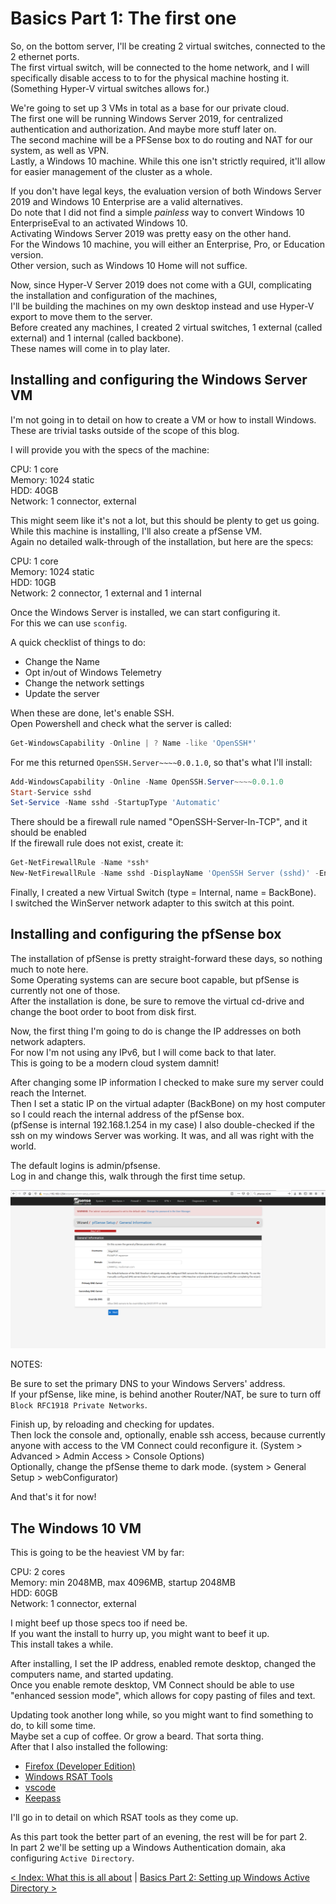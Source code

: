 # Basics Part 1: The first one

So, on the bottom server, I'll be creating 2 virtual switches, connected to the 2 ethernet ports.  
The first virtual switch, will be connected to the home network, and I will specifically disable access to to for the physical machine hosting it.  
(Something Hyper-V virtual switches allows for.)  

We're going to set up 3 VMs in total as a base for our private cloud.  
The first one will be running Windows Server 2019, for centralized authentication and authorization. And maybe more stuff later on.  
The second machine will be a PFSense box to do routing and NAT for our system, as well as VPN.  
Lastly, a Windows 10 machine. While this one isn't strictly required, it'll allow for easier management of the cluster as a whole.  

If you don't have legal keys, the evaluation version of both Windows Server 2019 and Windows 10 Enterprise are a valid alternatives.  
Do note that I did not find a simple *painless* way to convert Windows 10 EnterpriseEval to an activated Windows 10.  
Activating Windows Server 2019 was pretty easy on the other hand.  
For the Windows 10 machine, you will either an Enterprise, Pro, or Education version.  
Other version, such as Windows 10 Home will not suffice.  

Now, since Hyper-V Server 2019 does not come with a GUI, complicating the installation and configuration of the machines,  
I'll be building the machines on my own desktop instead and use Hyper-V export to move them to the server.  
Before created any machines, I created 2 virtual switches, 1 external (called external) and 1 internal (called backbone).  
These names will come in to play later.  

## Installing and configuring the Windows Server VM

I'm not going in to detail on how to create a VM or how to install Windows.  
These are trivial tasks outside of the scope of this blog.  

I will provide you with the specs of the machine:  

CPU: 1 core  
Memory: 1024 static  
HDD: 40GB  
Network: 1 connector, external  

This might seem like it's not a lot, but this should be plenty to get us going.  
While this machine is installing, I'll also create a pfSense VM.  
Again no detailed walk-through of the installation, but here are the specs:  

CPU: 1 core  
Memory: 1024 static  
HDD: 10GB  
Network: 2 connector, 1 external and 1 internal  

Once the Windows Server is installed, we can start configuring it.  
For this we can use `sconfig`.  

A quick checklist of things to do:

- Change the Name
- Opt in/out of Windows Telemetry
- Change the network settings
- Update the server

When these are done, let's enable SSH.  
Open Powershell and check what the server is called:

```Powershell
Get-WindowsCapability -Online | ? Name -like 'OpenSSH*'
```

For me this returned `OpenSSH.Server~~~~0.0.1.0`, so that's what I'll install:  

```Powershell
Add-WindowsCapability -Online -Name OpenSSH.Server~~~~0.0.1.0
Start-Service sshd
Set-Service -Name sshd -StartupType 'Automatic'
```

There should be a firewall rule named "OpenSSH-Server-In-TCP", and it should be enabled  
If the firewall rule does not exist, create it:  

```Powershell
Get-NetFirewallRule -Name *ssh*
New-NetFirewallRule -Name sshd -DisplayName 'OpenSSH Server (sshd)' -Enabled True -Direction Inbound -Protocol TCP -Action Allow -LocalPort 22
```

Finally, I created a new Virtual Switch (type = Internal, name = BackBone).  
I switched the WinServer network adapter to this switch at this point.  

## Installing and configuring the pfSense box

The installation of pfSense is pretty straight-forward these days, so nothing much to note here.  
Some Operating systems can are secure boot capable, but pfSense is currently not one of those.  
After the installation is done, be sure to remove the virtual cd-drive and change the boot order to boot from disk first.  

Now, the first thing I'm going to do is change the IP addresses on both network adapters.  
For now I'm not using any IPv6, but I will come back to that later.  
This is going to be a modern cloud system damnit!  

After changing some IP information I checked to make sure my server could reach the Internet.  
Then I set a static IP on the virtual adapter (BackBone) on my host computer so I could reach the internal address of the pfSense box.  
(pfSense is internal 192.168.1.254 in my case)
I also double-checked if the ssh on my windows Server was working. It was, and all was right with the world.  

The default logins is admin/pfsense.  
Log in and change this, walk through the first time setup.  

![pfSense setup](/images/pfSense-first-time.png "The pfSense first-time setup.")

NOTES:

Be sure to set the primary DNS to your Windows Servers' address.  
If your pfSense, like mine, is behind another Router/NAT, be sure to turn off `Block RFC1918 Private Networks`.  

Finish up, by reloading and checking for updates.  
Then lock the console and, optionally, enable ssh access, because currently anyone with access to the VM Connect could reconfigure it.
(System > Advanced > Admin Access > Console Options)  
Optionally, change the pfSense theme to dark mode. (system > General Setup > webConfigurator)  

And that's it for now!  

## The Windows 10 VM

This is going to be the heaviest VM by far:  

CPU: 2 cores  
Memory: min 2048MB, max 4096MB, startup 2048MB  
HDD: 60GB  
Network: 1 connector, external  

I might beef up those specs too if need be.  
If you want the install to hurry up, you might want to beef it up.  
This install takes a while.  

After installing, I set the IP address, enabled remote desktop, changed the computers name, and started updating.  
Once you enable remote desktop, VM Connect should be able to use "enhanced session mode", which allows for copy pasting of files and text.  

Updating took another long while, so you might want to find something to do, to kill some time.  
Maybe set a cup of coffee. Or grow a beard. That sorta thing.  
After that I also installed the following:

- [Firefox (Developer Edition)](https://www.mozilla.org/en-US/firefox/developer/)
- [Windows RSAT Tools](https://docs.microsoft.com/en-us/windows-server/remote/remote-server-administration-tools)
- [vscode](https://code.visualstudio.com/)
- [Keepass](https://keepass.info/)

I'll go in to detail on which RSAT tools as they come up.  

As this part took the better part of an evening, the rest will be for part 2.  
In part 2 we'll be setting up a Windows Authentication domain, aka configuring `Active Directory`.  

[< Index: What this is all about](/index.md) | [Basics Part 2: Setting up Windows Active Directory >](/basics/part_2.md)
